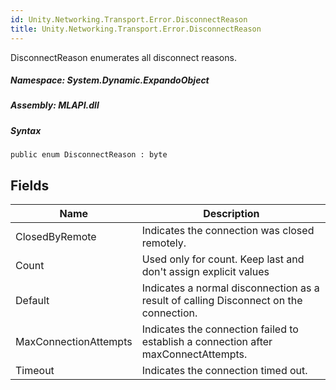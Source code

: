 ```yaml
---  
id: Unity.Networking.Transport.Error.DisconnectReason  
title: Unity.Networking.Transport.Error.DisconnectReason  
---
```


<div class="markdown level0 summary">

DisconnectReason enumerates all disconnect reasons.

</div>

<div class="markdown level0 conceptual">

</div>

##### **Namespace**: System.Dynamic.ExpandoObject

##### **Assembly**: MLAPI.dll

##### Syntax

    public enum DisconnectReason : byte

## Fields

| Name | Description |
| -- | -- |
| ClosedByRemote | Indicates the connection was closed remotely. |
| Count | Used only for count. Keep last and don't assign explicit values |
| Default | Indicates a normal disconnection as a result of calling Disconnect on the connection. |
| MaxConnectionAttempts | Indicates the connection failed to establish a connection after maxConnectAttempts. |
| Timeout | Indicates the connection timed out. |

